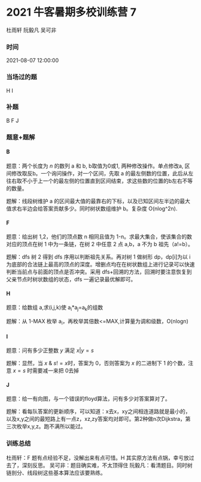 # 2021 牛客暑期多校训练营 7

杜雨轩 阮毅凡 吴可非

### 时间

2021-08-07 12:00:00

### 当场过的题

H I

### 补题

B F J

### 题意+题解

#### B

题意：两个长度为 $n$ 的数列 a 和 b, b取值为0或1, 两种修改操作。单点修改a, 区间修改取反b。一个询问操作，对一个区间，先取 a 的最左侧数的位置，此后从左往右取不小于上一个的最左侧的位置直到区间结束，求这些数的位置的b左右不等的数量。

题解：线段树维护 a 的区间最大值的最靠右的下标，以及已知区间左半边的最大值求右半边会给答案贡献多少。同时树状数组维护 b。复杂度 O(nlog^2n).

#### F

题意：给出树 1,2，他们的顶点数 n 相同且值为 1-n。求最大集合，使该集合的数对应的顶点在树 1 中为一条链，在树 2 中任意 2 点 a,b，a 不为 b 祖先（a!=b）。

题解：dfs 树 2 得到 dfs 序用以判断祖先关系。再对树 1 做树形 dp，dp[i]为以 i 为底部的合法链上最高的顶点的深度。增删点均在在树状数组上进行记录可以快速判断当前点与前面的顶点是否冲突。采用 dfs+回溯的方法，回溯时要注意恢复到父亲节点时树状数组的状态，dfs 一遍记录最优解即可。

#### H

题意：给数组 a,求(i,j,k)使 a<sub>i</sub>\*a<sub>j</sub>=a<sub>k</sub>的组数

题解：从 1-MAX 枚举 a<sub>i</sub>，再枚举其倍数<=MAX,计算量为调和级数，O(nlogn)

#### I

题意：问有多少正整数 $y$ 满足 $x | y=s$

题解：显然，当 $x$ & $s!=x$时，答案为 $0$，否则答案为 $x$ 的二进制下 $1$ 的个数，注意 $x=s$ 时需要减一来把 $0$去掉

#### J

题意：给一有向图，与一个错误的floyd算法，问有多少对答案算对了。

题解：看每队答案的更新顺序，可以知道：x去x，xy之间相连道路就是最小的，以及x,y之间的最短路上有一点z，xz,zy答案均对即可。第2种做n次Dijkstra，第三次枚举x,y,z。跑不满所以能过。

### 训练总结

杜雨轩：F 题有点经验不足，没解出来有点可惜。H 其实原方法有点锅，幸亏放过去了，深刻反思。
吴可非：题目确实难，不太顶得住
阮毅凡：看清题目。同时树链剖分、线段树这些基本算法应该要熟练。
